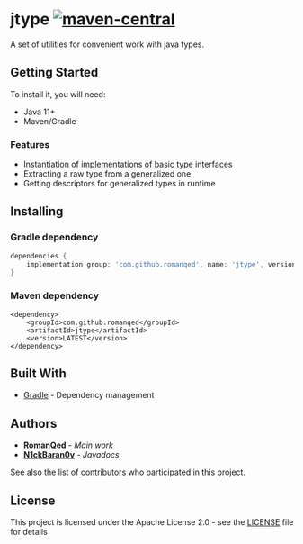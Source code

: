 # jtype [![maven-central](https://img.shields.io/maven-central/v/com.github.romanqed/jtype?color=blue)](https://repo1.maven.org/maven2/com/github/romanqed/jtype)

A set of utilities for convenient work with java types.

## Getting Started

To install it, you will need:

* Java 11+
* Maven/Gradle

### Features

* Instantiation of implementations of basic type interfaces
* Extracting a raw type from a generalized one
* Getting descriptors for generalized types in runtime

## Installing

### Gradle dependency

```Groovy
dependencies {
    implementation group: 'com.github.romanqed', name: 'jtype', version: 'LATEST'
}
```

### Maven dependency

```
<dependency>
    <groupId>com.github.romanqed</groupId>
    <artifactId>jtype</artifactId>
    <version>LATEST</version>
</dependency>
```

## Built With

* [Gradle](https://gradle.org) - Dependency management

## Authors

* **[RomanQed](https://github.com/RomanQed)** - *Main work*
* **[N1ckBaran0v](https://github.com/N1ckBaran0v)** - *Javadocs*

See also the list of [contributors](https://github.com/RomanQed/jeflect/contributors)
who participated in this project.

## License

This project is licensed under the Apache License 2.0 - see the [LICENSE](LICENSE) file for details
